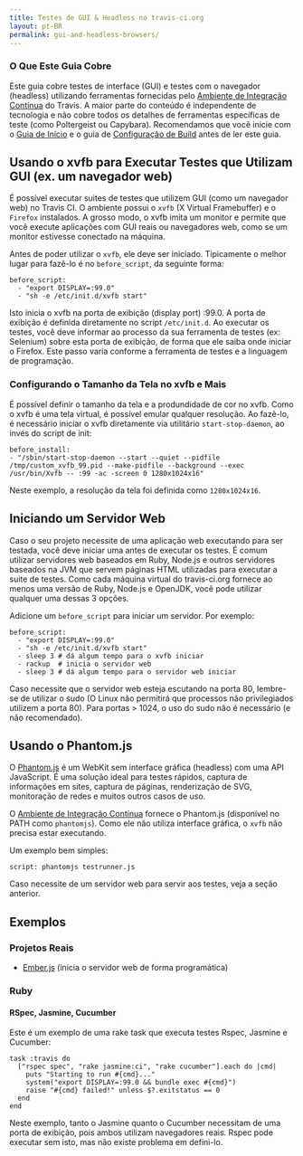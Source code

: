 ```yaml
---
title: Testes de GUI & Headless no travis-ci.org
layout: pt-BR
permalink: gui-and-headless-browsers/
---
```


### O Que Este Guia Cobre

Este guia cobre testes de interface (GUI) e testes com o navegador (headless) utilizando ferramentas fornecidas pelo [Ambiente de Integração Contínua](/pt-BR/docs/user/ci-environment/) do Travis. A maior parte do conteúdo é independente de tecnologia e não cobre todos os detalhes de ferramentas específicas de teste (como Poltergeist ou Capybara). Recomendamos que você inicie com o [Guia de Início](/pt-BR/docs/user/getting-started/) e o guia de [Configuração de Build](/pt-BR/docs/user/build-configuration/) antes de ler este guia.

## Usando o xvfb para Executar  Testes que Utilizam GUI (ex. um navegador web)

É possível executar suites de testes que utilizem GUI (como um navegador web) no Travis CI. O ambiente possui o `xvfb` (X Virtual Framebuffer) e o `Firefox` instalados. A grosso modo, o xvfb imita um monitor e permite que você execute aplicações com GUI reais ou navegadores web, como se um monitor estivesse conectado na máquina.

Antes de poder utilizar o `xvfb`, ele deve ser iniciado. Tipicamente o melhor lugar para fazê-lo é no `before_script`, da seguinte forma:

    before_script:
      - "export DISPLAY=:99.0"
      - "sh -e /etc/init.d/xvfb start"

Isto inicia o xvfb na porta de exibição (display port) :99.0. A porta de exibição é definida diretamente no script `/etc/init.d`. Ao executar os testes, você deve informar ao processo da sua ferramenta de testes (ex: Selenium) sobre esta porta de exibição, de forma que ele saiba onde iniciar o Firefox. Este passo varia conforme a ferramenta de testes e a linguagem de programação.

### Configurando o Tamanho da Tela no xvfb e Mais

É possível definir o tamanho da tela e a produndidade de cor no xvfb. Como o xvfb é uma tela virtual, é possível emular qualquer resolução. Ao fazê-lo, é necessário iniciar o xvfb diretamente via utilitário `start-stop-daemon`, ao invés do script de init:

    before_install:
    - "/sbin/start-stop-daemon --start --quiet --pidfile /tmp/custom_xvfb_99.pid --make-pidfile --background --exec /usr/bin/Xvfb -- :99 -ac -screen 0 1280x1024x16"
    
Neste exemplo, a resolução da tela foi definida como `1280x1024x16`.

## Iniciando um Servidor Web

Caso o seu projeto necessite de uma aplicação web executando para ser testada, você deve iniciar uma antes de executar os testes. É comum utilizar servidores web baseados em Ruby, Node.js e outros servidores baseados na JVM que servem páginas HTML utilizadas para executar a suite de testes. Como cada máquina virtual do travis-ci.org fornece ao menos uma versão de Ruby, Node.js e OpenJDK, você pode utilizar qualquer uma dessas 3 opções.


Adicione um `before_script` para iniciar um servidor. Por exemplo:

    before_script:
      - "export DISPLAY=:99.0"
      - "sh -e /etc/init.d/xvfb start"
      - sleep 3 # dá algum tempo para o xvfb iniciar
      - rackup  # inicia o servidor web
      - sleep 3 # dá algum tempo para o servidor web iniciar

Caso necessite que o servidor web esteja escutando na porta 80, lembre-se de utilizar o sudo (O Linux não permitirá que processos não privilegiados utilizem a porta 80). Para portas > 1024, o uso do sudo não é necessário (e não recomendado).


## Usando o Phantom.js

O [Phantom.js](http://www.phantomjs.org/) é um WebKit sem interface gráfica (headless) com uma API JavaScript. É uma solução ideal para testes rápidos, captura de informações em sites, captura de páginas, renderização de SVG, monitoração de redes e muitos outros casos de uso.

O [Ambiente de Integração Contínua](/pt-BR/docs/user/ci-environment/) fornece o Phantom.js (disponível no PATH como `phantomjs`). Como ele não utiliza interface gráfica, o `xvfb` não precisa estar executando.

Um exemplo bem simples:

    script: phantomjs testrunner.js
    
Caso necessite de um servidor web para servir aos testes, veja a seção anterior.

## Exemplos

### Projetos Reais

 * [Ember.js](https://github.com/emberjs/ember.js/blob/master/.travis.yml) (inicia o servidor web de forma programática)


### Ruby

#### RSpec, Jasmine, Cucumber

Este é um exemplo de uma rake task que executa testes Rspec, Jasmine e Cucumber:

    task :travis do
      ["rspec spec", "rake jasmine:ci", "rake cucumber"].each do |cmd|
        puts "Starting to run #{cmd}..."
        system("export DISPLAY=:99.0 && bundle exec #{cmd}")
        raise "#{cmd} failed!" unless $?.exitstatus == 0
      end
    end

Neste exemplo, tanto o Jasmine quanto o Cucumber necessitam de uma porta de exibição, pois ambos utilizam navegadores reais. Rspec pode executar sem isto, mas não existe problema em defini-lo.